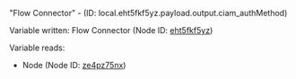 "Flow Connector" - (ID: local.eht5fkf5yz.payload.output.ciam_authMethod)

Variable written:
Flow Connector (Node ID: [eht5fkf5yz](../nodes/eht5fkf5yz.md))

Variable reads:
* Node (Node ID: [ze4pz75nx](../nodes/ze4pz75nx.md))
